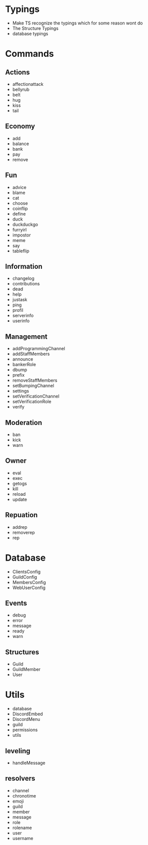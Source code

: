 # Typings
- Make TS recognize the typings which for some reason wont do
- The Structure Typings
- database typings

# Commands

## Actions
- affectionattack
- bellyrub
- belt
- hug
- kiss
- tail

## Economy
- add
- balance
- bank
- pay
- remove

## Fun
- advice
- blame
- cat
- choose
- coinflip
- define
- duck
- duckduckgo
- furryirl
- impostor
- meme
- say
- tableflip

## Information
- changelog
- contributions
- dead
- help
- justask
- ping
- profil
- serverinfo
- userinfo

## Management
- addProgrammingChannel
- addStaffMembers
- announce
- bankerRole
- dbump
- prefix
- removeStaffMembers
- setBumpingChannel
- settings
- setVerificationChannel
- setVerificationRole
- verify

## Moderation
- ban
- kick
- warn

## Owner
- eval
- exec 
- getogs
- kill
- reload
- update

## Repuation
- addrep
- removerep
- rep

# Database

- ClientsConfig
- GuildConfig
- MembersConfig
- WebUserConfig

## Events
- debug
- error
- message
- ready
- warn

## Structures
- Guild
- GuildMember
- User

# Utils
- database
- DiscordEmbed
- DiscordMenu
- guild
- permissions
- utils

## leveling
- handleMessage

## resolvers
- channel
- chronotime
- emoji
- guild
- member
- message
- role
- rolename
- user
- username